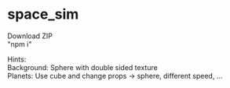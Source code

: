# space_sim

Download ZIP
</br>
"npm i"
</br>

Hints:
</br>
Background: Sphere with double sided texture
</br>
Planets: Use cube and change props -> sphere, different speed, ...
